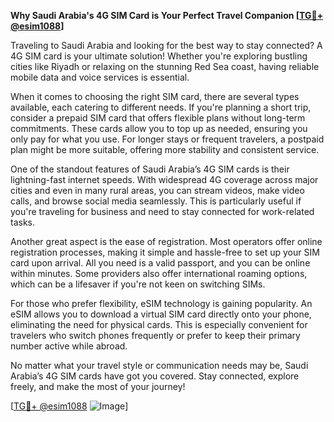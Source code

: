 **Why Saudi Arabia's 4G SIM Card is Your Perfect Travel Companion [[TG💪+ @esim1088](https://t.me/s/esim1088)]**

Traveling to Saudi Arabia and looking for the best way to stay connected? A 4G SIM card is your ultimate solution! Whether you're exploring bustling cities like Riyadh or relaxing on the stunning Red Sea coast, having reliable mobile data and voice services is essential. 

When it comes to choosing the right SIM card, there are several types available, each catering to different needs. If you're planning a short trip, consider a prepaid SIM card that offers flexible plans without long-term commitments. These cards allow you to top up as needed, ensuring you only pay for what you use. For longer stays or frequent travelers, a postpaid plan might be more suitable, offering more stability and consistent service.

One of the standout features of Saudi Arabia’s 4G SIM cards is their lightning-fast internet speeds. With widespread 4G coverage across major cities and even in many rural areas, you can stream videos, make video calls, and browse social media seamlessly. This is particularly useful if you're traveling for business and need to stay connected for work-related tasks.

Another great aspect is the ease of registration. Most operators offer online registration processes, making it simple and hassle-free to set up your SIM card upon arrival. All you need is a valid passport, and you can be online within minutes. Some providers also offer international roaming options, which can be a lifesaver if you're not keen on switching SIMs.

For those who prefer flexibility, eSIM technology is gaining popularity. An eSIM allows you to download a virtual SIM card directly onto your phone, eliminating the need for physical cards. This is especially convenient for travelers who switch phones frequently or prefer to keep their primary number active while abroad.

No matter what your travel style or communication needs may be, Saudi Arabia’s 4G SIM cards have got you covered. Stay connected, explore freely, and make the most of your journey! 

[[TG💪+ @esim1088](https://t.me/s/esim1088) ![Image](https://i.postimg.cc/Y0z9fWf4/image.png)]